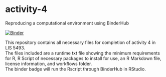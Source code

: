 # activity-4
Reproducing a computational environment using BinderHub

[![Binder](http://mybinder.org/badge_logo.svg)](http://mybinder.org/v2/gh/natalie-elliot/activity-4/main?urlpath=rstudio)

This repository contains all necessary files for completion of activity 4 in LIS 5493.  
The files included are a runtime txt file showing the minimum requirements for R, R Script of necessary packages to install for use, an R Markdown file, license information, and workflows folder.  
The binder badge will run the Rscript through BinderHub in RStudio.
